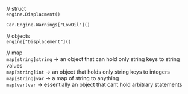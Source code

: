  // struct<br>
  `engine.Displacment()`

  `Car.Engine.Warnings["LowOil"]()`

  // objects<br>
  `engine["Displacement"]()`

  // map<br>
  `map[string]string` -> an object that can hold only string keys to string values<br>
  `map[string]int`    -> an object that holds only string keys to integers<br>
  `map[string]var`    -> a map of string to anything<br>
  `map[var]var`       -> essentially an object that cant hold arbitrary statements<br>